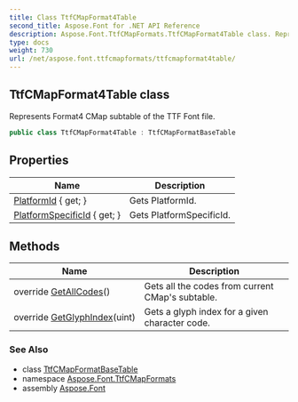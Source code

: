 ```yaml
---
title: Class TtfCMapFormat4Table
second_title: Aspose.Font for .NET API Reference
description: Aspose.Font.TtfCMapFormats.TtfCMapFormat4Table class. Represents Format4 CMap subtable of the TTF Font file
type: docs
weight: 730
url: /net/aspose.font.ttfcmapformats/ttfcmapformat4table/
---
```

## TtfCMapFormat4Table class

Represents Format4 CMap subtable of the TTF Font file.

```csharp
public class TtfCMapFormat4Table : TtfCMapFormatBaseTable
```

## Properties

| Name | Description |
| --- | --- |
| [PlatformId](../../aspose.font.ttfcmapformats/ttfcmapformatbasetable/platformid/) { get; } | Gets PlatformId. |
| [PlatformSpecificId](../../aspose.font.ttfcmapformats/ttfcmapformatbasetable/platformspecificid/) { get; } | Gets PlatformSpecificId. |

## Methods

| Name | Description |
| --- | --- |
| override [GetAllCodes](../../aspose.font.ttfcmapformats/ttfcmapformat4table/getallcodes/)() | Gets all the codes from current CMap's subtable. |
| override [GetGlyphIndex](../../aspose.font.ttfcmapformats/ttfcmapformat4table/getglyphindex/)(uint) | Gets a glyph index for a given character code. |

### See Also

* class [TtfCMapFormatBaseTable](../ttfcmapformatbasetable/)
* namespace [Aspose.Font.TtfCMapFormats](../../aspose.font.ttfcmapformats/)
* assembly [Aspose.Font](../../)


